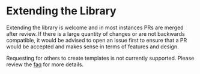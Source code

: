 # Extending the Library

Extending the library is welcome and in most instances PRs are merged after review. If there is a large quantity of changes or are not backwards compatible, it would be advised to open an issue first to ensure that a PR would be accepted and makes sense in terms of features and design.

Requesting for others to create templates is not currently supported. Please review the [faq](../user/faq.md#does-the-project-support-requests-for-additional-templates-or-additional-data-in-an-existing-template) for more details.
